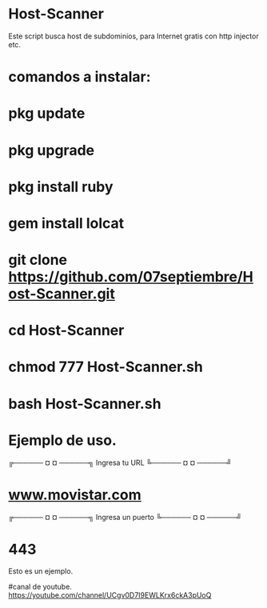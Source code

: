 # Host-Scanner

Este script busca host de subdominios, para Internet gratis con http injector etc.

# comandos a instalar:
# pkg update
# pkg upgrade
# pkg install ruby 
# gem install lolcat
# git clone https://github.com/07septiembre/Host-Scanner.git
# cd Host-Scanner
# chmod 777 Host-Scanner.sh
# bash Host-Scanner.sh

# Ejemplo de uso.
╔────── ¤ ¤ ──────╗
  Ingresa tu URL
╚────── ¤ ¤ ──────╝
 # www.movistar.com
╔────── ¤ ¤ ──────╗
 Ingresa un puerto
╚────── ¤ ¤ ──────╝
 # 443

Esto es un ejemplo.

#canal de youtube.
https://youtube.com/channel/UCgv0D7I9EWLKrx6ckA3pUoQ
